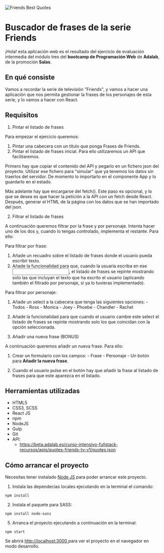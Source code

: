 ![Friends Best Quotes](https://raw.githubusercontent.com/raquelgm88/friends-best-quotes/main/src/images/friends.png)

# Buscador de frases de la serie Friends

¡Hola! esta aplicación web es el resultado del ejercicio de evaluación intermedia del módulo tres del **bootcamp de Programación Web** de **Adalab**, de la promoción **Salas**.

## En qué consiste

Vamos a recordar la serie de televisión "Friends", y vamos a hacer una aplicación que nos permita gestionar la frases de los personajes de esta serie, y lo vamos a hacer con React.

## Requisitos

1. Pintar el listado de frases

Para empezar el ejercicio queremos:
  1. Pintar una cabecera con un título que ponga Frases de Friends.
  2. Pintar el listado de frases inicial. Para ello utilizaremos un API que facilitaremos.

Primero hay que copiar el contenido del API y pegarlo en un fichero json del proyecto. Utilizar ese fichero para "simular" que ya tenemos los datos sin traerlos del servidor. De momento lo importarlo en el componente App y lo guardarlo en el estado.

Más adelante  hay que encargarse del fetch(). Este paso es opcional, y lo que se desea es que hacer la petición a la API con un fetch desde React.
Después, generar el HTML de la página con los datos que se han importado del json.

2. Filtrar el listado de frases

A continuación queremos filtrar por la frase y por personaje. Intenta hacer uno de los dos y, cuando lo tengas controlado, implementa el restante. Para ello:

Para filtrar por frase:

  1. Añade un recuadro sobre el listado de frases donde el usuario pueda escribir texto.
  2. Añade la funcionalidad para que, cuando la usuaria escriba en ese **<input>**, el listado de frases se repinte mostrando solo las que incluyan el texto que ha escrito el usuario (aplicando también el filtrado por personaje, si ya lo tuvieras implementado).

Para filtrar por personaje:
  
  1. Añade un select a la cabecera que tenga las siguientes opciones:
    - Todos
    - Ross
    - Monica
    - Joey
    - Phoebe
    - Chandler
    - Rachel
 
  2. Añade la funcionalidad para que cuando el usuario cambie este select el listado de frases se repinte mostrando solo los que coincidan con la opción seleccionada.

3. Añadir una nueva frase (BONUS)

A continuación queremos añadir un nueva frase. Para ello:

  1. Crear un formulario con los campos:
    - Frase
    - Personaje
    - Un botón para **Añadir la nueva frase**.
    
  2. Cuando el usuario pulse en el botón hay que añadir la frase al listado de frases para que este aparezca en el listado.
  
## Herramientas utilizadas

- HTML5
- CSS3, SCSS
- React JS
- npm
- NodeJS
- Gulp
- Git
- API:
  - https://beta.adalab.es/curso-intensivo-fullstack-recursos/apis/quotes-friends-tv-v1/quotes.json

## Cómo arrancar el proyecto

Necesitas tener instalado [Node JS](https://nodejs.org/en) para poder arrancar este proyecto.

1. Instala las dependecias locales ejecutando en la terminal el comando:

```
npm install
```

2. Instala el paquete para SASS:

```
npm install node-sass
```

5. Arranca el proyecto ejecutando a continuación en la terminal:

```
npm start
```

Se abrirá [http://localhost:3000 ](http://localhost:3000)para ver el proyecto en el navegador en modo desarrollo.
